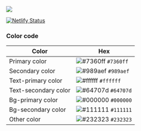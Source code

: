 <img align="center" src="https://test.png">

[![Netlify Status](https://api.netlify.com/api/v1/badges/107d7648-dd15-45d9-9637-2d13681b5f2c/deploy-status)](https://app.netlify.com/sites/victoreke/deploys)
</p>

### Color code

| Color                | Hex                                                                                                                         |
| -------------------- | --------------------------------------------------------------------------------------------------------------------------- |
| Primary color        | ![#7360ff](https://user-images.githubusercontent.com/62628408/127180948-3d81c308-f726-467e-92ab-eba9d9158c83.png) `#7360ff` |
| Secondary color      | ![#989aef](https://user-images.githubusercontent.com/62628408/127180950-32de79ba-19af-4bb6-9078-6b65e7a57371.png) `#989aef` |
| Text-primary color   | ![#ffffff](https://user-images.githubusercontent.com/62628408/127180954-d9745dbd-e370-49cf-a4ea-14d548c34fd1.png) `#ffffff` |
| Text-secondary color | ![#64707d](https://user-images.githubusercontent.com/62628408/127180936-970c7329-1d46-4114-85df-d3ef9760baef.png) `#64707d` |
| Bg-primary color     | ![#000000](https://user-images.githubusercontent.com/62628408/127180942-c25f77c5-4bd2-4f7c-b95e-4bd7240be000.png) `#000000` |
| Bg-secondary color   | ![#111111](https://user-images.githubusercontent.com/62628408/127180944-8f4b1ad5-e78c-4b24-a4c3-018b94814298.png) `#111111` |
| Other color          | ![#232323](https://user-images.githubusercontent.com/62628408/127180947-80b3b7e6-2d9f-4690-8885-754d46e4d5cf.png) `#232323` |
